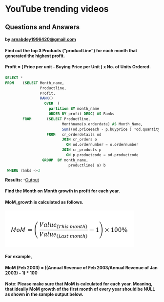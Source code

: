 # YouTube trending videos
## Questions and Answers
#### by arnabdey1996420@gmail.com


#### Find out the top 3 Products (“productLine”) for each month that generated the highest profit.
#### Profit = ( Price per unit - Buying Price per Unit ) x No. of Units Ordered.

````sql
SELECT *
FROM    (SELECT Month_name,
                Productline,
                Profit,
                RANK()
                  OVER  (
                    partition BY month_name
                    ORDER BY profit DESC) AS Ranks
        FROM       (SELECT Productline,
                          Monthname(o.orderdate) AS Month_Name,
                          Sum((od.priceeach - p.buyprice ) *od.quantityordered) AS Profit
                   FROM   cr_orderdetails od
                          JOIN cr_orders o
                            ON od.ordernumber = o.ordernumber
                          JOIN cr_products p
                            ON p.productcode = od.productcode
                 GROUP  BY month_name,
                             productline) a) b
 WHERE ranks <=3
````
**Results:**
-[Output](https://github.com/KopiteArnab/Car-Retailer/blob/a2e8c1c3b0c621fe5cc38978d939c7a6f91432e7/Output/Question_1.csv)

#### Find the Month on Month growth in profit for each year.
#### MoM_growth is calculated as follows.
#### ![alt text](https://github.com/KopiteArnab/temp/blob/c37bf00dc68e115d1e10d8a9b7a7d7791344ddf6/pics/sql5revampredoa011a3.png)
#### For example,
#### MoM (Feb 2003) = ((Annual Revenue of Feb 2003/Annual Revenue of Jan 2003) - 1) * 100
#### Note: Please make sure that MoM is calculated for each year. Meaning, that ideally MoM growth of the first month of every year should be NULL as shown in the sample output below.

